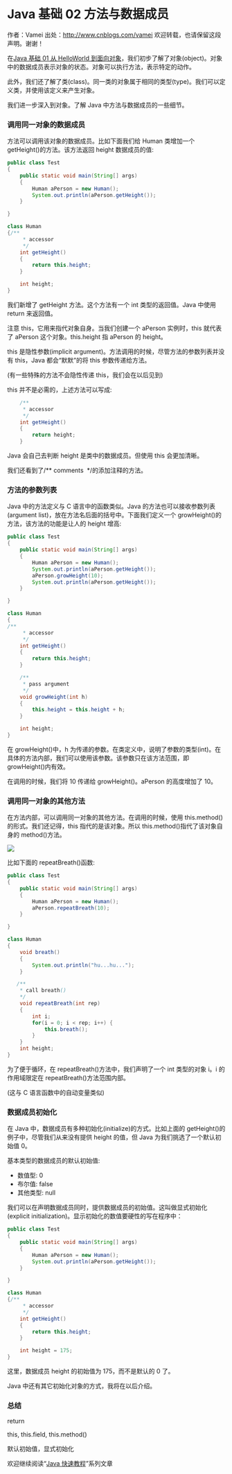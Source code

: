 # Java 基础 02 方法与数据成员

作者：Vamei 出处：http://www.cnblogs.com/vamei 欢迎转载，也请保留这段声明。谢谢！

在[Java 基础 01 从 HelloWorld 到面向对象](http://www.cnblogs.com/vamei/archive/2013/03/14/2958654.html)，我们初步了解了对象(object)。对象中的数据成员表示对象的状态。对象可以执行方法，表示特定的动作。

此外，我们还了解了类(class)。同一类的对象属于相同的类型(type)。我们可以定义类，并使用该定义来产生对象。

我们进一步深入到对象。了解 Java 中方法与数据成员的一些细节。

### 调用同一对象的数据成员

方法可以调用该对象的数据成员。比如下面我们给 Human 类增加一个 getHeight()的方法。该方法返回 height 数据成员的值:

```java
public class Test
{
    public static void main(String[] args)
    {
        Human aPerson = new Human();
        System.out.println(aPerson.getHeight());
    }

}

class Human
{/**
     * accessor
     */
    int getHeight()
    {
        return this.height;
    }

    int height;
}
```

我们新增了 getHeight 方法。这个方法有一个 int 类型的返回值。Java 中使用 return 来返回值。

注意 this，它用来指代对象自身。当我们创建一个 aPerson 实例时，this 就代表了 aPerson 这个对象。this.height 指 aPerson 的 height。

this 是隐性参数(implicit argument)。方法调用的时候，尽管方法的参数列表并没有 this，Java 都会“默默”的将 this 参数传递给方法。

(有一些特殊的方法不会隐性传递 this，我们会在以后见到)

this 并不是必需的，上述方法可以写成:

```java
    /**
     * accessor
     */
    int getHeight()
    {
        return height;
    }
```

Java 会自己去判断 height 是类中的数据成员。但使用 this 会更加清晰。

我们还看到了/** comments  */的添加注释的方法。

### 方法的参数列表

Java 中的方法定义与 C 语言中的函数类似。Java 的方法也可以接收参数列表(argument list)，放在方法名后面的括号中。下面我们定义一个 growHeight()的方法，该方法的功能是让人的 height 增高:

```java
public class Test
{
    public static void main(String[] args)
    {
        Human aPerson = new Human();
        System.out.println(aPerson.getHeight());
        aPerson.growHeight(10);
        System.out.println(aPerson.getHeight());
    }

}

class Human
{
/**
     * accessor
     */
    int getHeight()
    {
        return this.height;
    }

    /**
     * pass argument
     */
    void growHeight(int h)
    {
        this.height = this.height + h;
    }

    int height;
}
```

在 growHeight()中，h 为传递的参数。在类定义中，说明了参数的类型(int)。在具体的方法内部，我们可以使用该参数。该参数只在该方法范围，即 growHeight()内有效。

在调用的时候，我们将 10 传递给 growHeight()。aPerson 的高度增加了 10。

### 调用同一对象的其他方法

在方法内部，可以调用同一对象的其他方法。在调用的时候，使用 this.method()的形式。我们还记得，this 指代的是该对象。所以 this.method()指代了该对象自身的 method()方法。

![](img/3eb2131b68f115bdd8a03087cfd22513.jpg)

比如下面的 repeatBreath()函数:

```java
public class Test
{
    public static void main(String[] args)
    {
        Human aPerson = new Human();
        aPerson.repeatBreath(10);
    }

}

class Human
{
    void breath()
    {
        System.out.println("hu...hu...");
    }

   /**
    * call breath()
    */
    void repeatBreath(int rep)
    {
        int i;
        for(i = 0; i < rep; i++) {
            this.breath();
        }
    }
    int height;
}
```

为了便于循环，在 repeatBreath()方法中，我们声明了一个 int 类型的对象 i。i 的作用域限定在 repeatBreath()方法范围内部。

(这与 C 语言函数中的自动变量类似)

### 数据成员初始化

在 Java 中，数据成员有多种初始化(initialize)的方式。比如上面的 getHeight()的例子中，尽管我们从来没有提供 height 的值，但 Java 为我们挑选了一个默认初始值 0。

基本类型的数据成员的默认初始值:

*   数值型: 0
*   布尔值: false
*   其他类型: null

我们可以在声明数据成员同时，提供数据成员的初始值。这叫做显式初始化(explicit initialization)。显示初始化的数值要硬性的写在程序中：

```java
public class Test
{
    public static void main(String[] args)
    {
        Human aPerson = new Human();
        System.out.println(aPerson.getHeight());
    }

}

class Human
{/**
     * accessor
     */
    int getHeight()
    {
        return this.height;
    }

    int height = 175;
}
```

这里，数据成员 height 的初始值为 175，而不是默认的 0 了。

Java 中还有其它初始化对象的方式，我将在以后介绍。

### 总结

return

this, this.field, this.method()

默认初始值，显式初始化

欢迎继续阅读“[Java 快速教程](http://www.cnblogs.com/vamei/archive/2013/03/31/2991531.html)”系列文章